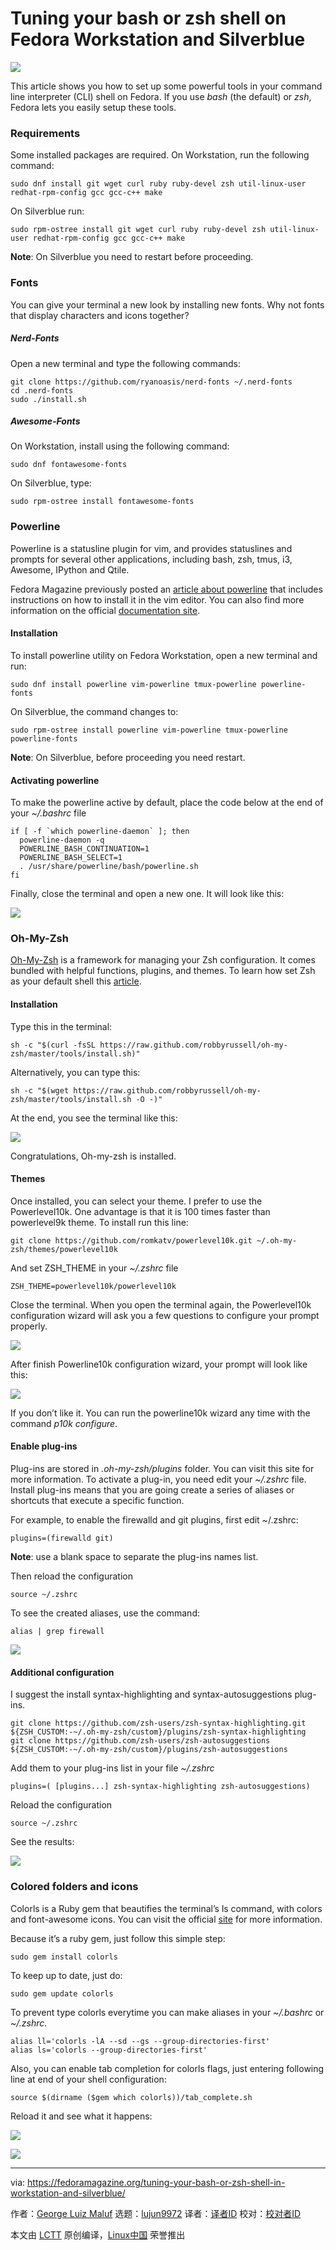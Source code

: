 [#]: collector: (lujun9972)
[#]: translator: ( )
[#]: reviewer: ( )
[#]: publisher: ( )
[#]: url: ( )
[#]: subject: (Tuning your bash or zsh shell on Fedora Workstation and Silverblue)
[#]: via: (https://fedoramagazine.org/tuning-your-bash-or-zsh-shell-in-workstation-and-silverblue/)
[#]: author: (George Luiz Maluf https://fedoramagazine.org/author/georgelmaluf/)

Tuning your bash or zsh shell on Fedora Workstation and Silverblue
======

![][1]

This article shows you how to set up some powerful tools in your command line interpreter (CLI) shell on Fedora. If you use _bash_ (the default) or _zsh_, Fedora lets you easily setup these tools.

### Requirements

Some installed packages are required. On Workstation, run the following command:

```
sudo dnf install git wget curl ruby ruby-devel zsh util-linux-user redhat-rpm-config gcc gcc-c++ make
```

On Silverblue run:

```
sudo rpm-ostree install git wget curl ruby ruby-devel zsh util-linux-user redhat-rpm-config gcc gcc-c++ make
```

**Note**: On Silverblue you need to restart before proceeding.

### Fonts

You can give your terminal a new look by installing new fonts. Why not fonts that display characters and icons together?

##### Nerd-Fonts

Open a new terminal and type the following commands:

```
git clone https://github.com/ryanoasis/nerd-fonts ~/.nerd-fonts
cd .nerd-fonts
sudo ./install.sh
```

##### Awesome-Fonts

On Workstation, install using the following command:

```
sudo dnf fontawesome-fonts
```

On Silverblue, type:

```
sudo rpm-ostree install fontawesome-fonts
```

### Powerline

Powerline is a statusline plugin for vim, and provides statuslines and prompts for several other applications, including bash, zsh, tmus, i3, Awesome, IPython and Qtile.

Fedora Magazine previously posted an [article about powerline][2] that includes instructions on how to install it in the vim editor. You can also find more information on the official [documentation site][3].

#### Installation

To install powerline utility on Fedora Workstation, open a new terminal and run:

```
sudo dnf install powerline vim-powerline tmux-powerline powerline-fonts
```

On Silverblue, the command changes to:

```
sudo rpm-ostree install powerline vim-powerline tmux-powerline powerline-fonts
```

**Note**: On Silverblue, before proceeding you need restart.

#### Activating powerline

To make the powerline active by default, place the code below at the end of your _~/.bashrc_ file

```
if [ -f `which powerline-daemon` ]; then
  powerline-daemon -q
  POWERLINE_BASH_CONTINUATION=1
  POWERLINE_BASH_SELECT=1
  . /usr/share/powerline/bash/powerline.sh
fi
```

Finally, close the terminal and open a new one. It will look like this:

![][4]

### Oh-My-Zsh

[Oh-My-Zsh][5] is a framework for managing your Zsh configuration. It comes bundled with helpful functions, plugins, and themes. To learn how set Zsh as your default shell this [article][6].

#### Installation

Type this in the terminal:

```
sh -c "$(curl -fsSL https://raw.github.com/robbyrussell/oh-my-zsh/master/tools/install.sh)"
```

Alternatively, you can type this:

```
sh -c "$(wget https://raw.github.com/robbyrussell/oh-my-zsh/master/tools/install.sh -O -)"
```

At the end, you see the terminal like this:

![][7]

Congratulations, Oh-my-zsh is installed.

#### Themes

Once installed, you can select your theme. I prefer to use the Powerlevel10k. One advantage is that it is 100 times faster than powerlevel9k theme. To install run this line:

```
git clone https://github.com/romkatv/powerlevel10k.git ~/.oh-my-zsh/themes/powerlevel10k
```

And set ZSH_THEME in your _~/.zshrc_ file

```
ZSH_THEME=powerlevel10k/powerlevel10k
```

Close the terminal. When you open the terminal again, the Powerlevel10k configuration wizard will ask you a few questions to configure your prompt properly.

![][8]

After finish Powerline10k configuration wizard, your prompt will look like this:

![][9]

If you don’t like it. You can run the powerline10k wizard any time with the command _p10k configure_.

#### Enable plug-ins

Plug-ins are stored in _.oh-my-zsh/plugins_ folder. You can visit this site for more information. To activate a plug-in, you need edit your _~/.zshrc_ file. Install plug-ins means that you are going create a series of aliases or shortcuts that execute a specific function.

For example, to enable the firewalld and git plugins, first edit ~/.zshrc:

```
plugins=(firewalld git)
```

**Note**: use a blank space to separate the plug-ins names list.

Then reload the configuration

```
source ~/.zshrc
```

To see the created aliases, use the command:

```
alias | grep firewall
```

![][10]

#### Additional configuration

I suggest the install syntax-highlighting and syntax-autosuggestions plug-ins.

```
git clone https://github.com/zsh-users/zsh-syntax-highlighting.git ${ZSH_CUSTOM:-~/.oh-my-zsh/custom}/plugins/zsh-syntax-highlighting
git clone https://github.com/zsh-users/zsh-autosuggestions ${ZSH_CUSTOM:-~/.oh-my-zsh/custom}/plugins/zsh-autosuggestions
```

Add them to your plug-ins list in your file _~/.zshrc_

```
plugins=( [plugins...] zsh-syntax-highlighting zsh-autosuggestions)
```

Reload the configuration

```
source ~/.zshrc
```

See the results:

![][11]

### Colored folders and icons

Colorls is a Ruby gem that beautifies the terminal’s ls command, with colors and font-awesome icons. You can visit the official [site][12] for more information.

Because it’s a ruby gem, just follow this simple step:

```
sudo gem install colorls
```

To keep up to date, just do:

```
sudo gem update colorls
```

To prevent type colorls everytime you can make aliases in your _~/.bashrc_ or _~/.zshrc_.

```
alias ll='colorls -lA --sd --gs --group-directories-first'
alias ls='colorls --group-directories-first'
```

Also, you can enable tab completion for colorls flags, just entering following line at end of your shell configuration:

```
source $(dirname ($gem which colorls))/tab_complete.sh
```

Reload it and see what it happens:

![][13]

![][14]

--------------------------------------------------------------------------------

via: https://fedoramagazine.org/tuning-your-bash-or-zsh-shell-in-workstation-and-silverblue/

作者：[George Luiz Maluf][a]
选题：[lujun9972][b]
译者：[译者ID](https://github.com/译者ID)
校对：[校对者ID](https://github.com/校对者ID)

本文由 [LCTT](https://github.com/LCTT/TranslateProject) 原创编译，[Linux中国](https://linux.cn/) 荣誉推出

[a]: https://fedoramagazine.org/author/georgelmaluf/
[b]: https://github.com/lujun9972
[1]: https://fedoramagazine.org/wp-content/uploads/2019/10/tuning-shell-816x345.jpg
[2]: https://fedoramagazine.org/add-power-terminal-powerline/
[3]: https://powerline.readthedocs.io/en/latest/
[4]: https://fedoramagazine.org/wp-content/uploads/2019/10/terminal_bash_powerline.png
[5]: https://ohmyz.sh
[6]: https://fedoramagazine.org/set-zsh-fedora-system/
[7]: https://fedoramagazine.org/wp-content/uploads/2019/10/oh-my-zsh.png
[8]: https://fedoramagazine.org/wp-content/uploads/2019/10/powerlevel10k_config_wizard.png
[9]: https://fedoramagazine.org/wp-content/uploads/2019/10/powerlevel10k.png
[10]: https://fedoramagazine.org/wp-content/uploads/2019/10/aliases_plugin.png
[11]: https://fedoramagazine.org/wp-content/uploads/2019/10/sintax.png
[12]: https://github.com/athityakumar/colorls
[13]: https://fedoramagazine.org/wp-content/uploads/2019/10/ls-1024x495.png
[14]: https://fedoramagazine.org/wp-content/uploads/2019/10/ll-1024x495.png
